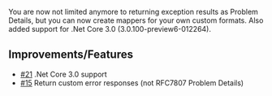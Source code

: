 You are now not limited anymore to returning exception results as Problem Details, but you can now create mappers for your own custom formats.
Also added support for .Net Core 3.0 (3.0.100-preview6-012264).

## Improvements/Features
* [#21](https://github.com/ofpinewood/http-exceptions/issues/21) .Net Core 3.0 support
* [#15](https://github.com/ofpinewood/http-exceptions/issues/15) Return custom error responses (not RFC7807 Problem Details)
